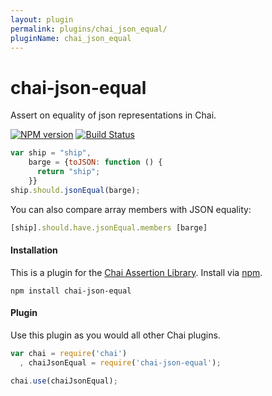 ```yaml
---
layout: plugin
permalink: plugins/chai_json_equal/
pluginName: chai_json_equal
---
```


chai-json-equal
==============

Assert on equality of json representations in Chai.

[![NPM version](http://img.shields.io/npm/v/chai-json-equal.svg?style=flat-square)](https://www.npmjs.org/package/chai-json-equal)
[![Build Status](http://img.shields.io/travis/hurrymaplelad/chai-json-equal/master.svg?style=flat-square)](https://travis-ci.org/hurrymaplelad/chai-json-equal)

```js
var ship = "ship",
    barge = {toJSON: function () {
      return "ship";
    }}
ship.should.jsonEqual(barge);
```

You can also compare array members with JSON equality:
```js
[ship].should.have.jsonEqual.members [barge]
```

#### Installation

This is a plugin for the [Chai Assertion Library](http://chaijs.com). Install via [npm](http://npmjs.org).

    npm install chai-json-equal


#### Plugin

Use this plugin as you would all other Chai plugins.

```js
var chai = require('chai')
  , chaiJsonEqual = require('chai-json-equal');

chai.use(chaiJsonEqual);
```
